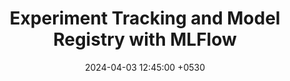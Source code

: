 ---
layout: post
title:  "Experiment Tracking and Model Registry with MLFlow"
date:   2024-04-03 12:45:00 +0530
comments: True
share: True
categories: Machine learning Operations
---